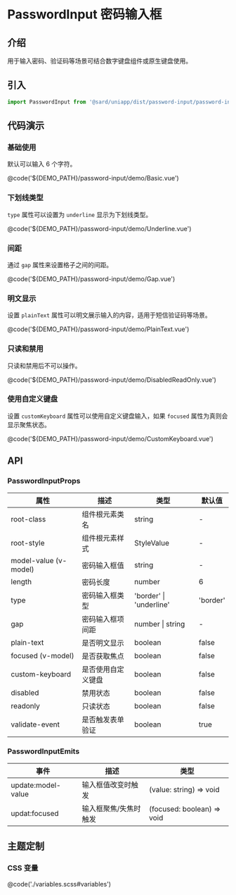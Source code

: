 # PasswordInput 密码输入框

## 介绍

用于输入密码、验证码等场景可结合数字键盘组件或原生键盘使用。

## 引入

```ts
import PasswordInput from '@sard/uniapp/dist/password-input/password-input.vue'
```

## 代码演示

### 基础使用

默认可以输入 6 个字符。

@code('${DEMO_PATH}/password-input/demo/Basic.vue')

### 下划线类型

`type` 属性可以设置为 `underline` 显示为下划线类型。

@code('${DEMO_PATH}/password-input/demo/Underline.vue')

### 间距

通过 `gap` 属性来设置格子之间的间距。

@code('${DEMO_PATH}/password-input/demo/Gap.vue')

### 明文显示

设置 `plainText` 属性可以明文展示输入的内容，适用于短信验证码等场景。

@code('${DEMO_PATH}/password-input/demo/PlainText.vue')

### 只读和禁用

只读和禁用后不可以操作。

@code('${DEMO_PATH}/password-input/demo/DisabledReadOnly.vue')

### 使用自定义键盘

设置 `customKeyboard` 属性可以使用自定义键盘输入，如果 `focused` 属性为真则会显示聚焦状态。

@code('${DEMO_PATH}/password-input/demo/CustomKeyboard.vue')

## API

### PasswordInputProps

| 属性                  | 描述               | 类型                    | 默认值   |
| --------------------- | ------------------ | ----------------------- | -------- |
| root-class            | 组件根元素类名     | string                  | -        |
| root-style            | 组件根元素样式     | StyleValue              | -        |
| model-value (v-model) | 密码输入框值       | string                  | -        |
| length                | 密码长度           | number                  | 6        |
| type                  | 密码输入框类型     | 'border' \| 'underline' | 'border' |
| gap                   | 密码输入框项间距   | number \| string        | -        |
| plain-text            | 是否明文显示       | boolean                 | false    |
| focused (v-model)     | 是否获取焦点       | boolean                 | false    |
| custom-keyboard       | 是否使用自定义键盘 | boolean                 | false    |
| disabled              | 禁用状态           | boolean                 | false    |
| readonly              | 只读状态           | boolean                 | false    |
| validate-event        | 是否触发表单验证   | boolean                 | true     |

### PasswordInputEmits

| 事件               | 描述                  | 类型                       |
| ------------------ | --------------------- | -------------------------- |
| update:model-value | 输入框值改变时触发    | (value: string) => void    |
| updat:focused      | 输入框聚焦/失焦时触发 | (focused: boolean) => void |

## 主题定制

### CSS 变量

@code('./variables.scss#variables')
